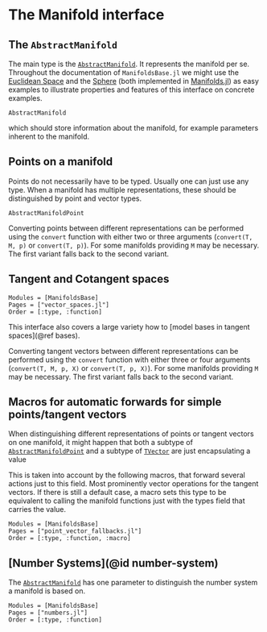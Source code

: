 # The Manifold interface

## The `AbstractManifold`

The main type is the [`AbstractManifold`](@ref). It represents the manifold per se.
Throughout the documentation of `ManifoldsBase.jl` we might use the [Euclidean Space](https://juliamanifolds.github.io/Manifolds.jl/latest/manifolds/euclidean.html) and the [Sphere](https://juliamanifolds.github.io/Manifolds.jl/latest/manifolds/sphere.html) (both implemented in [Manifolds.jl](https://github.com/JuliaManifolds/Manifolds.jl)) as easy examples to illustrate properties and features of this interface on concrete examples.

```@docs
AbstractManifold
```

which should store information about the manifold, for example parameters inherent to the manifold.

## Points on a manifold

Points do not necessarily have to be typed.
Usually one can just use any type. When a manifold has multiple representations, these should be distinguished by point and vector types.

```@docs
AbstractManifoldPoint
```

Converting points between different representations can be performed using the `convert` function with either two or three arguments (`convert(T, M, p)` or `convert(T, p)`). For some manifolds providing `M` may be necessary. The first variant falls back to the second variant.

## Tangent and Cotangent spaces

```@autodocs
Modules = [ManifoldsBase]
Pages = ["vector_spaces.jl"]
Order = [:type, :function]
```

This interface also covers a large variety how to [model bases in tangent spaces](@ref bases).

Converting tangent vectors between different representations can be performed using the `convert` function with either three or four arguments (`convert(T, M, p, X)` or `convert(T, p, X)`). For some manifolds providing `M` may be necessary. The first variant falls back to the second variant.

## Macros for automatic forwards for simple points/tangent vectors

When distinguishing different representations of points or tangent vectors on one manifold,
it might happen that both a subtype of [`AbstractManifoldPoint`](@ref) and a subtype of [`TVector`](@ref)
are just encapsulating a value

This is taken into account by the following macros, that forward several actions just to this field. Most prominently vector operations for the tangent vectors.
If there is still a default case, a macro sets this type to be equivalent to calling the manifold functions just with the types field that carries the value.

```@autodocs
Modules = [ManifoldsBase]
Pages = ["point_vector_fallbacks.jl"]
Order = [:type, :function, :macro]
```

## [Number Systems](@id number-system)

The [`AbstractManifold`](@ref) has one parameter to distinguish the number system a manifold is based on.

```@autodocs
Modules = [ManifoldsBase]
Pages = ["numbers.jl"]
Order = [:type, :function]
```
